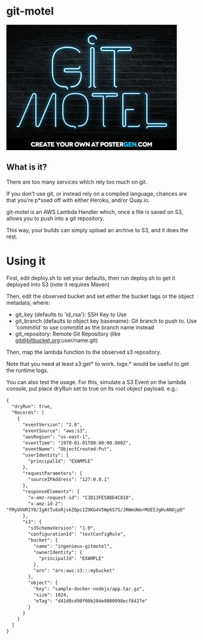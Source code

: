 # git-motel

![alt text](https://raw.githubusercontent.com/ingenieux/git-motel/master/imgs/git-motel.jpg)

## What is it?

There are too many services which rely too much on git. 

If you don't use git, or instead rely on a compiled language, chances are that you're p*ssed off with either
Heroku, and/or Quay.io.

git-motel is an AWS Lambda Handler which, once a file is saved on S3, allows you to push into a git repository.

This way, your builds can simply upload an archive to S3, and it does the rest.

# Using it

First, edit deploy.sh to set your defaults, then run deploy.sh to get it deployed into S3 (note it requires Maven)

Then, edit the observed bucket and set either the bucket tags or the object metadata, where:

  * git_key (defaults to 'id_rsa'): SSH Key to Use
  * git_branch (defaults to object key basename): Git branch to push to. Use 'commitId' to use commitId as the branch name instead
  * git_repository: Remote Git Repository (like git@bitbucket.org:user/name.git)

Then, map the lambda function to the observed s3 repository. 

Note that you need at least s3:get* to work. logs:* would be useful to get the runtime logs.

You can also test the usage. For this, simulate a S3 Event on the lambda console, put place dryRun set to true on its root object payload. e.g.:

```
{
  "dryRun": true,
  "Records": [
    {
      "eventVersion": "2.0",
      "eventSource": "aws:s3",
      "awsRegion": "us-east-1",
      "eventTime": "1970-01-01T00:00:00.000Z",
      "eventName": "ObjectCreated:Put",
      "userIdentity": {
        "principalId": "EXAMPLE"
      },
      "requestParameters": {
        "sourceIPAddress": "127.0.0.1"
      },
      "responseElements": {
        "x-amz-request-id": "C3D13FE58DE4C810",
        "x-amz-id-2": "FMyUVURIY8/IgAtTv8xRjskZQpcIZ9KG4V5Wp6S7S/JRWeUWerMUE5JgHvANOjpD"
      },
      "s3": {
        "s3SchemaVersion": "1.0",
        "configurationId": "testConfigRule",
        "bucket": {
          "name": "ingenieux-gitmotel",
          "ownerIdentity": {
            "principalId": "EXAMPLE"
          },
          "arn": "arn:aws:s3:::mybucket"
        },
        "object": {
          "key": "sample-docker-nodejs/app.tar.gz",
          "size": 1024,
          "eTag": "d41d8cd98f00b204e9800998ecf8427e"
        }
      }
    }
  ]
}
```

